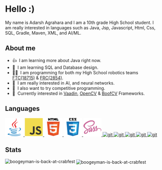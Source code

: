 
# Hello   :)
My name is Adarsh Agrahara and I am a 10th grade High School student. I am really interested in languages such as Java, Jsp, Javascript, Html, Css, SQL, Gradle, Maven, XML, and AI/ML.
## About me

- 👍 &nbsp;I am learning more about Java right now.     
- 🌱 &nbsp;I am learning SQL and Database design.
- 👨‍💻 &nbsp;I am programming for both my High School robotics teams [FTC(18715)](https://github.com/artemis18715) & [FRC(2854)](https://github.com/EVHSRobotics).
- 🔭 &nbsp;I am really interested in AI, and neural networks.
- 💭 &nbsp;I also want to try competitive programming.
- 🤔 &nbsp;Currently interested in [Vaadin](https://vaadin.com), [OpenCV](https://opencv.org) & [BoofCV](http://boofcv.org/index.php?title=Main_Page) Frameworks.



##  Languages

<p align="left">
<g>
<a href="https://www.java.com" target="_blank"> <img src="https://raw.githubusercontent.com/devicons/devicon/master/icons/java/java-original.svg" alt="java" margin-right="20" width="60" height="60"/> </a><use><a href="https://developer.mozilla.org/en-US/docs/Web/JavaScript" target="_blank"> <img src="https://raw.githubusercontent.com/devicons/devicon/master/icons/javascript/javascript-original.svg" alt="javascript" width="60" margin-right="20" height="60"/> </a>
<a href="https://www.w3.org/html/" target="_blank"> <img src="https://raw.githubusercontent.com/devicons/devicon/master/icons/html5/html5-original-wordmark.svg" alt="html5" margin-right="20" width="60" height="60"/> </a>
<a href="https://www.w3schools.com/css/" target="_blank"> <img src="https://raw.githubusercontent.com/devicons/devicon/master/icons/css3/css3-original-wordmark.svg" alt="css3" margin-right="20" width="60" height="60"/> </a>
<a href="https://sass-lang.com" target="_blank"> <img src="https://raw.githubusercontent.com/devicons/devicon/master/icons/sass/sass-original.svg" alt="sass" margin-right="20" width="60" height="60" /> </a>
<a href="https://git-scm.com/" target="_blank"> <img src="https://www.vectorlogo.zone/logos/git-scm/git-scm-icon.svg" alt="git" margin-right="20" width="60" height="60"/> </a><a href="https://gradle.com/" target="_blank"> <img src="https://cdn.jsdelivr.net/gh/devicons/devicon/icons/gradle/gradle-plain.svg" alt="git" margin-right="20" width="60" height="60"/> </a>
<a href="https://postgresql.com/" target="_blank"> <img src="https://cdn.jsdelivr.net/gh/devicons/devicon/icons/postgresql/postgresql-original.svg" alt="git" margin-right="20" width="60" height="60"/> </a>
<a href="https://tomcat.apache.org/" target="_blank"> <img src="https://cdn.jsdelivr.net/gh/devicons/devicon/icons/tomcat/tomcat-original.svg" alt="git" margin-right="20" width="60" height="60"/> </a>
<a href="https:///" target="_blank"> <img src="https://cdn.jsdelivr.net/gh/devicons/devicon/icons/intellij/intellij-original.svg" alt="git" margin-right="20" width="60" height="60"/> </a>
<g>




##  Stats

  
<p><img align="left" src="https://github-readme-stats.vercel.app/api/top-langs?username=boogeyman-is-back-at-crabfest&show_icons=true&&show_icons=true&title_color=fff&locale=en&include_all_commits=true&layout=compact&theme=tokyonight" alt="boogeyman-is-back-at-crabfest" /></p>

<p>&nbsp;<img align="center" src="https://github-readme-stats.vercel.app/api?username=boogeyman-is-back-at-crabfest&show_icons=true&&show_icons=true&locale=en&include_all_commits=true&layout=compact&theme=tokyonight" alt="boogeyman-is-back-at-crabfest" /></p>
  
